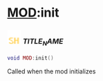 # [MOD](../mod/README.md):init

### <img src="../../.gitbook/assets/shared.png" width="32" height="32" /> $TITLE_NAME$

```lua
void MOD:init()
```

Called when the mod initializes<br>
